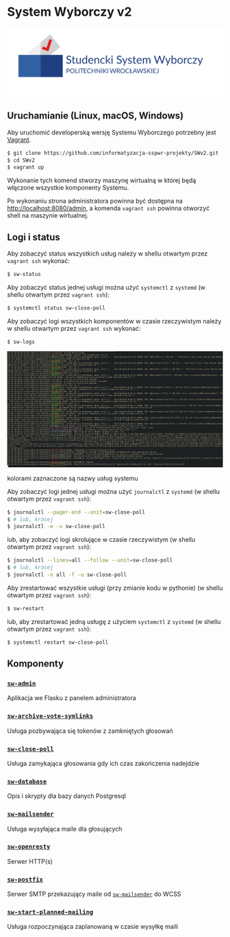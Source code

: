 # System Wyborczy v2

![logo](static/logo-with-embedded-font/logo-system-long.svg)

## Uruchamianie (Linux, macOS, Windows)

Aby uruchomić developerską wersję Systemu Wyborczego potrzebny jest [Vagrant](https://www.vagrantup.com/).

```bash
$ git clone https://github.com/informatyzacja-sspwr-projekty/SWv2.git
$ cd SWv2
$ vagrant up
```

Wykonanie tych komend stworzy maszynę wirtualną w której będą włączone wszystkie komponenty Systemu.

Po wykonaniu strona administratora powinna być dostępna na [http://localhost:8080/admin](http://localhost:8080/admin), a komenda `vagrant ssh` powinna otworzyć shell na maszynie wirtualnej.

## Logi i status


Aby zobaczyć status wszystkich usług należy w shellu otwartym przez `vagrant ssh` wykonać:

```bash
$ sw-status
```

Aby zobaczyć status jednej usługi można użyć `systemctl` z `systemd` (w shellu otwartym przez `vagrant ssh`):

```bash
$ systemctl status sw-close-poll
```

Aby zobaczyć logi wszystkich komponentów w czasie rzeczywistym należy w shellu otwartym przez `vagrant ssh` wykonać:

```bash
$ sw-logs
```

![](.images/sw-logs.png)

kolorami zaznaczone są nazwy usług systemu

Aby zobaczyć logi jednej usługi można użyć `journalctl` z `systemd` (w shellu otwartym przez `vagrant ssh`):

```bash
$ journalctl --pager-end --unit=sw-close-poll
$ # lub, krócej
$ journalctl -e -u sw-close-poll
```

lub, aby zobaczyć logi skrolujące w czasie rzeczywistym (w shellu otwartym przez `vagrant ssh`):

```bash
$ journalctl --lines=all --follow --unit=sw-close-poll
$ # lub, krócej
$ journalctl -n all -f -u sw-close-poll
```

Aby zrestartować wszystkie usługi (przy zmianie kodu w pythonie) (w shellu otwartym przez `vagrant ssh`):

```bash
$ sw-restart
```

lub, aby zrestartować jedną usługę z użyciem `systemctl` z `systemd` (w shellu otwartym przez `vagrant ssh`):

```bash
$ systemctl restart sw-close-poll
```

## Komponenty

### [`sw-admin`](./sw-admin)

Aplikacja we Flasku z panelem administratora

### [`sw-archive-vote-symlinks`](./sw-archive-vote-symlinks)

Usługa pozbywająca się tokenów z zamkniętych głosowań

### [`sw-close-poll`](./sw-close-poll)

Usługa zamykająca głosowania gdy ich czas zakończenia nadejdzie

### [`sw-database`](./sw-database)

Opis i skrypty dla bazy danych Postgresql

### [`sw-mailsender`](./sw-mailsender)

Usługa wysyłająca maile dla głosujących

### [`sw-openresty`](./sw-openresty)

Serwer HTTP(s)

### [`sw-postfix`](./sw-postfix)

Serwer SMTP przekazujący maile od [`sw-mailsender`](./sw-mailsender) do WCSS

### [`sw-start-planned-mailing`](./sw-start-planned-mailing)

Usługa rozpoczynająca zaplanowaną w czasie wysyłkę maili

